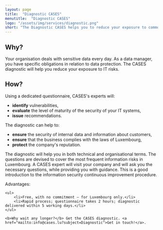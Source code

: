 ```yaml
---
layout: page
title:  "Diagnostic CASES"
menutitle:  "Diagnostic CASES"
logo: "/assets/img/services/diagnostic.png"
short: "The Diagnostic CASES helps you to reduce your exposure to common IT risks."
---
```

## Why?
Your organisation deals with sensitive data every day. As a data manager, you have specific obligations in relation to data protection. The CASES diagnostic will help you reduce your exposure to IT risks.


## How?
Using a dedicated questionnaire, CASES's experts will:

* **identify** vulnerabilities,
* **evaluate** the level of maturity of the security of your IT systems,
* **issue** recommendations.

The diagnostic can help to:

* **ensure** the security of internal data and information about customers,
* **ensure** that the business complies with the laws of Luxembourg,
* **protect** the company's reputation.

The diagnostic will help you in both technical and organisational terms. The questions are devised to cover the most frequent information risks in Luxembourg. 
A CASES expert will visit your company and will ask you the necessary questions, while providing you with guidance. This is a good introduction to the information security continuous improvement procedure.


<div class="well well--blue-outline">
    Advantages:

    <ul>
        <li>Free, with no commitment – for Luxembourg only.</li>
        <li>Rapid process; questionnaire takes 2 hours; diagnostic delivered within 5 working days.</li>
    </ul>
    
    <b>Why wait any longer?</b> Get the CASES diagnostic. <a href="mailto:info@cases.lu?subject=Diagnostic">Get in touch!</a>.
</div>
